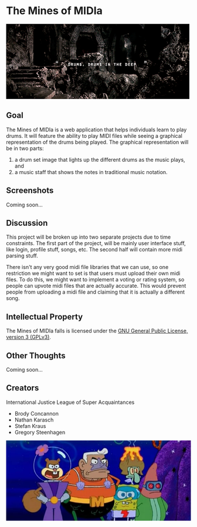 # The Mines of MIDIa

![Drums in the Deep](drums_in_the_deep.gif)

## Goal

The Mines of MIDIa is a web application that helps individuals
learn to play drums. It will feature the ability to play MIDI
files while seeing a graphical representation of the drums being
played. The graphical representation will be in two parts:

1. a drum set image that lights up the different drums as the
   music plays, and
2. a music staff that shows the notes in traditional music notation.

## Screenshots

Coming soon...

## Discussion

This project will be broken up into two separate projects due to
time constraints. The first part of the project, will be mainly
user interface stuff, like login, profile stuff, songs, etc. The
second half will contain more midi parsing stuff.

There isn't any very good midi file libraries that we can use, so
one restriction we might want to set is that users must upload
their own midi files. To do this, we might want to implement a
voting or rating system, so people can upvote midi files that are
actually accurate. This would prevent people from uploading a midi
file and claiming that it is actually a different song.

## Intellectual Property

The Mines of MIDIa falls is licensed under the [GNU General Public License, version 3 (GPLv3)](#).

## Other Thoughts

Coming soon...

## Creators

International Justice League of Super Acquaintances

- Brody Concannon
- Nathan Karasch
- Stefan Kraus
- Gregory Steenhagen

![International Justice League of Super Acquaintances](IJLSA.jpg)
